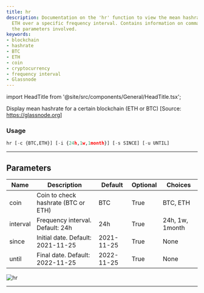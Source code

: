 ```yaml
---
title: hr
description: Documentation on the 'hr' function to view the mean hashrate of BTC or
  ETH over a specific frequency interval. Contains information on command usage and
  the parameters involved.
keywords:
- blockchain
- hashrate
- BTC
- ETH
- coin
- cryptocurrency
- frequency interval
- Glassnode
---
```


import HeadTitle from '@site/src/components/General/HeadTitle.tsx';

<HeadTitle title="crypto/onchain/hr - Reference | OpenBB Terminal Docs" />

Display mean hashrate for a certain blockchain (ETH or BTC) [Source: https://glassnode.org]

### Usage

```python
hr [-c {BTC,ETH}] [-i {24h,1w,1month}] [-s SINCE] [-u UNTIL]
```

---

## Parameters

| Name | Description | Default | Optional | Choices |
| ---- | ----------- | ------- | -------- | ------- |
| coin | Coin to check hashrate (BTC or ETH) | BTC | True | BTC, ETH |
| interval | Frequency interval. Default: 24h | 24h | True | 24h, 1w, 1month |
| since | Initial date. Default: 2021-11-25 | 2021-11-25 | True | None |
| until | Final date. Default: 2022-11-25 | 2022-11-25 | True | None |

![hr](https://user-images.githubusercontent.com/46355364/154067420-9fdd9324-c4f2-4bb4-91c1-4c675e4b45d1.png)

---
